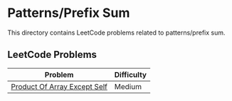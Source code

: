 # Patterns/Prefix Sum

This directory contains LeetCode problems related to patterns/prefix sum.

## LeetCode Problems

| Problem | Difficulty |
|---------|------------|
| [Product Of Array Except Self](https://leetcode.com/problems/product-of-array-except-self/) | Medium |